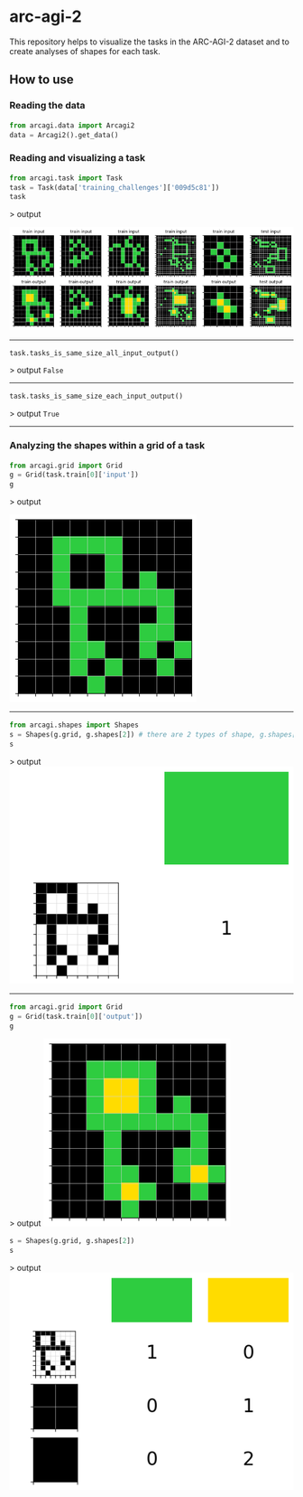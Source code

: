 # arc-agi-2

This repository helps to visualize the tasks in the ARC-AGI-2 dataset and to create analyses of shapes for each task.

## How to use
### Reading the data
```python
from arcagi.data import Arcagi2
data = Arcagi2().get_data()
```
### Reading and visualizing a task
```python
from arcagi.task import Task
task = Task(data['training_challenges']['009d5c81'])
task
```
\> output

![alt text](img/task.png)
___
```python
task.tasks_is_same_size_all_input_output()
```
\> output
`False`
___
```python
task.tasks_is_same_size_each_input_output()
```
\> output
`True`
___
### Analyzing the shapes within a grid of a task
```python
from arcagi.grid import Grid
g = Grid(task.train[0]['input'])
g
```
\> output

![alt text](img/grid.png)
___

```python
from arcagi.shapes import Shapes
s = Shapes(g.grid, g.shapes[2]) # there are 2 types of shape, g.shapes[1] and g.shapes[2], without or with diagonals
s
```
\> output
![alt text](img/shapes.png)
___

```python
from arcagi.grid import Grid
g = Grid(task.train[0]['output'])
g
```
\> output
![alt text](img/grid2.png)

```python
s = Shapes(g.grid, g.shapes[2])
s
```
\> output
![alt text](img/shapes2.png)
